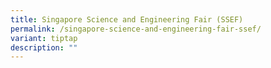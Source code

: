 ```yaml
---
title: Singapore Science and Engineering Fair (SSEF)
permalink: /singapore-science-and-engineering-fair-ssef/
variant: tiptap
description: ""
---
```

